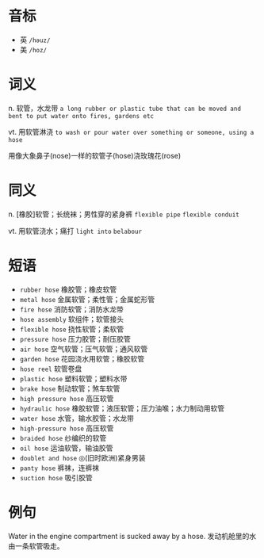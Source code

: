 # 音标

- 英 `/həuz/`
- 美 `/hoz/`

# 词义

n. 软管，水龙带
`a long rubber or plastic tube that can be moved and bent to put water onto fires, gardens etc`

vt. 用软管淋浇
`to wash or pour water over something or someone, using a hose`



用像大象鼻子(nose)一样的软管子(hose)浇玫瑰花(rose)

# 同义

n. [橡胶]软管；长统袜；男性穿的紧身裤
`flexible pipe` `flexible conduit`

vt. 用软管浇水；痛打
`light into` `belabour`

# 短语

- `rubber hose` 橡胶管；橡皮软管
- `metal hose` 金属软管；柔性管；金属蛇形管
- `fire hose` 消防软管；消防水龙带
- `hose assembly` 软组件；软管接头
- `flexible hose` 挠性软管；柔软管
- `pressure hose` 压力胶管；耐压胶管
- `air hose` 空气软管；压气软管；通风软管
- `garden hose` 花园浇水用软管；橡胶软管
- `hose reel` 软管卷盘
- `plastic hose` 塑料软管；塑料水带
- `brake hose` 制动软管；煞车软管
- `high pressure hose` 高压软管
- `hydraulic hose` 橡胶软管；液压软管；压力油喉；水力制动用软管
- `water hose` 水管，输水胶管；水龙带
- `high-pressure hose` 高压软管
- `braided hose` 纱编织的软管
- `oil hose` 运油软管，输油胶管
- `doublet and hose` ◎(旧时欧洲)紧身男装
- `panty hose` 裤袜，连裤袜
- `suction hose` 吸引胶管

# 例句

Water in the engine compartment is sucked away by a hose.
发动机舱里的水由一条软管吸走。


